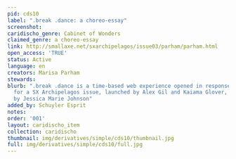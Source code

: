 ```yaml
---
pid: cds10
label: ".break .dance: a choreo-essay"
screenshot: 
caridischo_genre: Cabinet of Wonders
claimed_genre: a choreo-essay
link: http://smallaxe.net/sxarchipelagos/issue03/parham/parham.html
open_access: 'TRUE'
status: Active
language: en
creators: Marisa Parham
stewards: 
blurb: ".break .dance is a time-based web experience opened in response to a prompt
  for a SX Archipelagos issue, launched by Alex Gil and Kaiama Glover, and guest-edited
  by Jessica Marie Johnson"
added_by: Schuyler Esprit
notes: 
order: '001'
layout: caridischo_item
collection: caridischo
thumbnail: img/derivatives/simple/cds10/thumbnail.jpg
full: img/derivatives/simple/cds10/full.jpg
---
```

